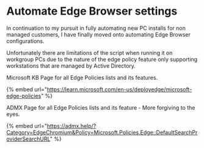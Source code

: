 # Automate Edge Browser settings

In continuation to my pursuit in fully automating new PC installs for non managed customers, I have finally moved onto automating Edge Browser configurations.



Unfortunately there are limitations of the script when running it on workgroup PCs due to the nature of the edge policy feature only supporting workstations that are managed by Active Directory.&#x20;



Microsoft KB Page for all Edge Policies lists and its features.

{% embed url="https://learn.microsoft.com/en-us/deployedge/microsoft-edge-policies" %}

ADMX Page for all Edge Policies lists and its feature - More forgiving to the eyes.

{% embed url="https://admx.help/?Category=EdgeChromium&Policy=Microsoft.Policies.Edge::DefaultSearchProviderSearchURL" %}



